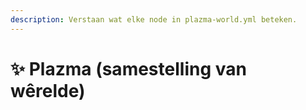```yaml
---
description: Verstaan wat elke node in plazma-world.yml beteken.
---
```


# ✨ Plazma (samestelling van wêrelde)
